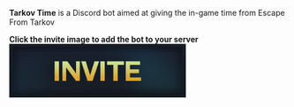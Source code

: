 **Tarkov Time** is a Discord bot aimed at giving the in-game time from Escape From Tarkov

**Click the invite image to add the bot to your server**
<br />
[<img width="320" height="" align="left" style="float: left; margin: 0 10px 0 0;" alt="Tarkov Time" src="https://raw.githubusercontent.com/Tarkov-Helper/Database/main/images/assets/InviteBanner.png" />](https://discord.com/api/oauth2/authorize?client_id=1080799187458867280&permissions=8&scope=bot%20applications.commands)
